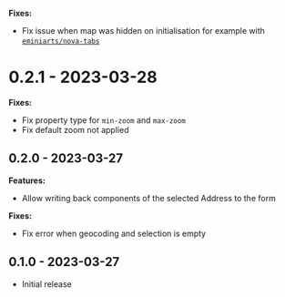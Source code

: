 **Fixes:**
* Fix issue when map was hidden on initialisation for example with [`eminiarts/nova-tabs`](https://github.com/eminiarts/nova-tabs)

# 0.2.1 - 2023-03-28

**Fixes:**
* Fix property type for `min-zoom` and `max-zoom`
* Fix default zoom not applied

## 0.2.0 - 2023-03-27

**Features:**
* Allow writing back components of the selected Address to the form

**Fixes:**
* Fix error when geocoding and selection is empty

## 0.1.0 - 2023-03-27

- Initial release

